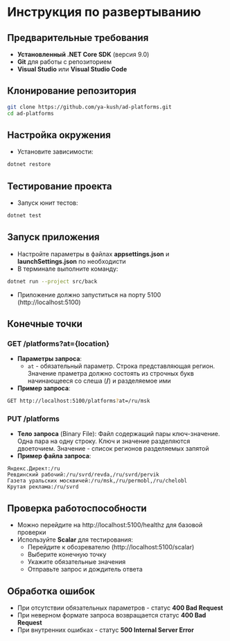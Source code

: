 # Инструкция по развертыванию

## Предварительные требования

* **Установленный .NET Core SDK** (версия 9.0)
* **Git** для работы с репозиторием
* **Visual Studio** или **Visual Studio Code**

## Клонирование репозитория

```bash
git clone https://github.com/ya-kush/ad-platforms.git
cd ad-platforms
```

## Настройка окружения

* Установите зависимости:
```bash
dotnet restore
```

## Тестирование проекта

* Запуск юнит тестов:
```bash
dotnet test
```

## Запуск приложения

* Настройте параметры в файлах **appsettings.json** и **launchSettings.json** по необходисти
* В терминале выполните команду:
```bash
dotnet run --project src/back
```

* Приложение должно запуститься на порту 5100 (http://localhost:5100)

## Конечные точки

### GET /platforms?at={location}

* **Параметры запроса**:
  * `at` - обязательный параметр. Строка представляющая регион. Значение праметра должно состоять из строчных букв начинающееся cо слеша (**/**) и разделяемое ими
* **Пример запроса**:
```bash
GET http://localhost:5100/platforms?at=/ru/msk
```

### PUT /platforms

* **Тело запроса** (Binary File): Файл содержащий пары ключ-значение. Одна пара на одну строку. Ключ и значение разделяются двоеточием. Значение - список регионов разделяемых запятой
* **Пример файла запроса**:
```
Яндекс.Директ:/ru
Ревдинский рабочий:/ru/svrd/revda,/ru/svrd/pervik
Газета уральских москвичей:/ru/msk,/ru/permobl,/ru/chelobl
Крутая реклама:/ru/svrd
```

## Проверка работоспособности

* Можно перейдите на http://localhost:5100/healthz для базовой проверки
* Используйте **Scalar** для тестирования:
  * Перейдите к обозревателю (http://localhost:5100/scalar)
  * Выберите конечную точку
  * Укажите обязательные значения
  * Отправьте запрос и дождитель ответа

## Обработка ошибок

* При отсутствии обязательных параметров - статус **400 Bad Request**
* При неверном формате запроса возвращается статус **400 Bad Request**
* При внутренних ошибках - статус **500 Internal Server Error**